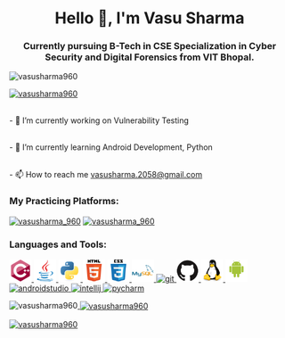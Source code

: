 <h1 align="center">Hello 👋, I'm Vasu Sharma</h1>
<h3 align="center">Currently pursuing B-Tech in CSE Specialization in Cyber Security and Digital Forensics from VIT Bhopal.</h3>

<p align="left"> <img src="https://komarev.com/ghpvc/?username=vasusharma960&label=Profile%20views&color=0e75b6&style=flat" alt="vasusharma960" /> </p>

<p align="left"> <a href="https://github.com/ryo-ma/github-profile-trophy"><img src="https://github-profile-trophy.vercel.app/?username=vasusharma960" alt="vasusharma960" /></a> </p>

<br>- 🔭 I’m currently working on Vulnerability Testing

<br>- 🌱 I’m currently learning Android Development, Python

<br>- 📫 How to reach me vasusharma.2058@gmail.com

<h3 align="left">My Practicing Platforms:</h3>
<p align="left">
<a href="https://www.hackerrank.com/vasusharma_960" target="blank"><img align="center" src="https://raw.githubusercontent.com/rahuldkjain/github-profile-readme-generator/master/src/images/icons/Social/hackerrank.svg" alt="vasusharma_960" height="30" width="40" /></a>
<a href="https://www.leetcode.com/vasusharma_960" target="blank"><img align="center" src="https://raw.githubusercontent.com/rahuldkjain/github-profile-readme-generator/master/src/images/icons/Social/leet-code.svg" alt="vasusharma_960" height="30" width="40" /></a>
</p>

<h3 align="left">Languages and Tools:</h3>
<p align="left"> </a> <a href="https://www.w3schools.com/cpp/" target="_blank"> <img src="https://raw.githubusercontent.com/devicons/devicon/master/icons/cplusplus/cplusplus-original.svg" alt="cplusplus" width="40" height="40"/> <a href="https://www.java.com" target="_blank"> <img src="https://raw.githubusercontent.com/devicons/devicon/master/icons/java/java-original.svg" alt="java" width="40" height="40"/> </a> <a href="https://www.python.org" target="_blank"> <img src="https://raw.githubusercontent.com/devicons/devicon/master/icons/python/python-original.svg" alt="python" width="40" height="40"/> </a> <a href="https://www.w3.org/html/" target="_blank"> <img src="https://raw.githubusercontent.com/devicons/devicon/master/icons/html5/html5-original-wordmark.svg" alt="html5" width="40" height="40"/> </a> <a href="https://www.w3schools.com/css/" target="_blank"> <img src="https://raw.githubusercontent.com/devicons/devicon/master/icons/css3/css3-original-wordmark.svg" alt="css3" width="40" height="40"/> </a> <a href="https://www.mysql.com/" target="_blank"> <img src="https://raw.githubusercontent.com/devicons/devicon/master/icons/mysql/mysql-original-wordmark.svg" alt="mysql" width="40" height="40"/> </a> <a href="https://git-scm.com/" target="_blank"> <img src="https://www.vectorlogo.zone/logos/git-scm/git-scm-icon.svg" alt="git" width="40" height="40"/> </a> <a href="https://github.com" target="_blank"> <img src=https://raw.githubusercontent.com/izumin5210/emojipack-for-devicon/master/png/github.png alt="github" width="40" height="40"/> </a> <a href="https://www.linux.org/" target="_blank"> <img src="https://raw.githubusercontent.com/devicons/devicon/master/icons/linux/linux-original.svg" alt="linux" width="40" height="40"/> </a> <a href="https://developer.android.com" target="_blank"> <img src="https://raw.githubusercontent.com/devicons/devicon/master/icons/android/android-original-wordmark.svg" alt="android" width="40" height="40"/> <a href="https://developer.android.com/studio" target="_blank"> <img src="https://upload.wikimedia.org/wikipedia/commons/e/e3/Android_Studio_Icon_%282014-2019%29.svg" alt="androidstudio" width="40" height="40"/> <a href="https://www.jetbrains.com/idea/" target="_blank"> <img src="https://upload.wikimedia.org/wikipedia/commons/9/9c/IntelliJ_IDEA_Icon.svg" alt="intellij" width="40" height="40"/> <a href="https://www.jetbrains.com/pycharm/" target="_blank"> <img src="https://upload.wikimedia.org/wikipedia/commons/1/1d/PyCharm_Icon.svg" alt="pycharm" width="40" height="40"/> </p>

<p><img align="left" src="https://github-readme-stats.vercel.app/api/top-langs?username=vasusharma960&show_icons=true&locale=en&layout=compact" alt="vasusharma960" /></p>

<p>&nbsp;<img align="center" src="https://github-readme-stats.vercel.app/api?username=vasusharma960&show_icons=true&locale=en" alt="vasusharma960" /></p>

<p><img align="center" src="https://github-readme-streak-stats.herokuapp.com/?user=vasusharma960&" alt="vasusharma960" /></p>
